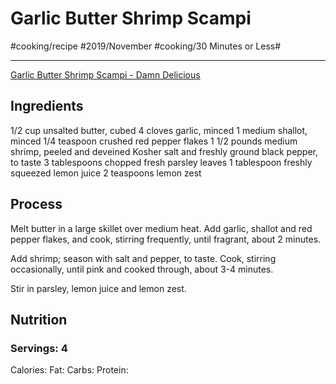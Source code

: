# Garlic Butter Shrimp Scampi
#cooking/recipe #2019/November #cooking/30 Minutes or Less#
- - - -
[Garlic Butter Shrimp Scampi - Damn Delicious](https://damndelicious.net/2019/02/04/garlic-butter-shrimp-scampi/)

## Ingredients
1/2 cup unsalted butter, cubed
4 cloves garlic, minced
1 medium shallot, minced
1/4 teaspoon crushed red pepper flakes
1 1/2 pounds medium shrimp, peeled and deveined
Kosher salt and freshly ground black pepper, to taste
3 tablespoons chopped fresh parsley leaves
1 tablespoon freshly squeezed lemon juice
2 teaspoons lemon zest

## Process
Melt butter in a large skillet over medium heat. Add garlic, shallot and red pepper flakes, and cook, stirring frequently, until fragrant, about 2 minutes.

Add shrimp; season with salt and pepper, to taste. Cook, stirring occasionally, until pink and cooked through, about 3-4 minutes.

Stir in parsley, lemon juice and lemon zest.

## Nutrition
### Servings: 4
Calories: 
Fat: 
Carbs: 
Protein: 
